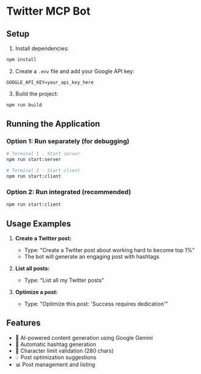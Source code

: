 
# Twitter MCP Bot

## Setup

1. Install dependencies:
```bash
npm install
```

2. Create a `.env` file and add your Google API key:
```
GOOGLE_API_KEY=your_api_key_here
```

3. Build the project:
```bash
npm run build
```

## Running the Application

### Option 1: Run separately (for debugging)
```bash
# Terminal 1 - Start server
npm run start:server

# Terminal 2 - Start client
npm run start:client
```

### Option 2: Run integrated (recommended)
```bash
npm run start:client
```

## Usage Examples

1. **Create a Twitter post:**
   - Type: "Create a Twitter post about working hard to become top 1%"
   - The bot will generate an engaging post with hashtags

2. **List all posts:**
   - Type: "List all my Twitter posts"

3. **Optimize a post:**
   - Type: "Optimize this post: 'Success requires dedication'"

## Features

- 🤖 AI-powered content generation using Google Gemini
- 📝 Automatic hashtag generation
- 🎯 Character limit validation (280 chars)
- 💡 Post optimization suggestions
- 📊 Post management and listing